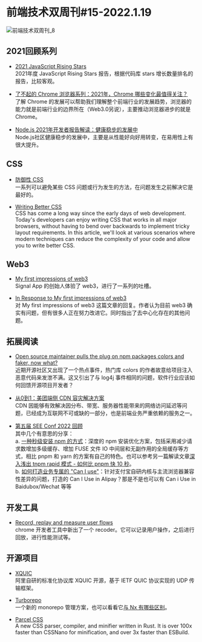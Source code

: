 # 前端技术双周刊#15-2022.1.19

![前端技术双周刊_8](https://tva1.sinaimg.cn/large/008i3skNly1gyitpw8fz2j30p00anq59.jpg)

## 2021回顾系列

- [2021 JavaScript Rising Stars](https://risingstars.js.org/2021/en)
<br>2021年度 JavaScript Rising Stars 报告，根据代码库 stars 增长数量排名的报告，比较客观。

- [了不起的 Chrome 浏览器系列：2021年，Chrome 哪些变化最值得关注？](https://zhuanlan.zhihu.com/p/455832907)
<br>了解 Chrome 的发展可以帮助我们理解整个前端行业的发展趋势，浏览器的能力就是前端行业的边界所在（Web3.0另说），主要推动浏览器进步的就是 Chrome。

- [Node.js 2021年开发者报告解读：健康稳步的发展中](https://mp.weixin.qq.com/s/M5wQUWnJcLXScNREDKoqOg)
<br>Node.js社区健康稳步的发展中，主要是从性能好向好用转变，在易用性上有很大提升。

## CSS

- [防御性 CSS](https://ishadeed.com/article/defensive-css/)
<br>一系列可以避免某些 CSS 问题或行为发生的方法，在问题发生之前解决它是最好的。

- [Writing Better CSS](https://www.aleksandrhovhannisyan.com/blog/writing-better-css/)
<br>CSS has come a long way since the early days of web development. Today's developers can enjoy writing CSS that works in all major browsers, without having to bend over backwards to implement tricky layout requirements. In this article, we'll look at various scenarios where modern techniques can reduce the complexity of your code and allow you to write better CSS.

## Web3

- [My first impressions of web3](https://moxie.org/2022/01/07/web3-first-impressions.html)
<br>Signal App 的创始人体验了 web3，进行了一系列的吐槽。

- [In Response to My first impressions of web3](https://skerritt.blog/response-to-moxie/)
<br>对 My first impressions of web3 这篇文章的回复。作者认为目前 web3 确实有问题，但有很多人正在努力改进它。同时指出了去中心化存在的其他问题。

## 拓展阅读

- [Open source maintainer pulls the plug on npm packages colors and faker, now what?](https://snyk.io/blog/open-source-npm-packages-colors-faker/)
<br>近期开源社区又出现了一个热点事件，热门库 colors 的作者故意给项目注入恶意代码来发泄不满。这又引出了与 log4j 事件相同的问题，软件行业应该如何回馈开源项目开发者？

- [从0到1：美团端侧 CDN 容灾解决方案](https://mp.weixin.qq.com/s/BA55Op8A29sXq-_SHv1igg)
<br>CDN 因能够有效解决因分布、带宽、服务器性能带来的网络访问延迟等问题，已经成为互联网不可或缺的一部分，也是前端业务严重依赖的服务之一。

- [第五届 SEE Conf 2022 回顾](https://www.yuque.com/seeconf/2022)
<br>其中几个有意思的分享：
<br>a. [一种秒级安装 npm 的方式](https://www.yuque.com/seeconf/2022/slide#GxZbi)：深度的 npm 安装优化方案，包括采用减少请求数增加多级缓存、增加 FUSE 文件 IO 中间层和无副作用的全局缓存等方式，相比 pnpm 和 yarn 的方案有自己的特色。也可以参考另一篇解读文章[深入浅出 tnpm rapid 模式 - 如何比 pnpm 快 10 秒](https://zhuanlan.zhihu.com/p/455809528)。
<br>b. [如何打造业务专属的 "Can I use"](https://www.yuque.com/seeconf/2022/slide#Iu3lU)：针对支付宝自研内核与主流浏览器兼容性差异的问题，打造的 Can I Use in Alipay？那是不是也可以有 Can i Use in Baidubox/Wechat 等等

## 开发工具

- [Record, replay and measure user flows](https://developer.chrome.com/docs/devtools/recorder/)
<br>chrome 开发者工具中新出了一个 recoder。它可以记录用户操作，之后进行回放，进行性能测试等。

## 开源项目

- [XQUIC](https://zhuanlan.zhihu.com/p/454347016)
<br>阿里自研的标准化协议库 XQUIC 开源，基于 IETF QUIC 协议实现的 UDP 传输框架。

- [Turborepo](https://github.com/vercel/turborepo)
<br>一个新的 monorepo 管理方案，也可以看看它[与 Nx 有哪些区别](https://nx.dev/guides/turbo-and-nx)。

- [Parcel CSS](https://parceljs.org/blog/parcel-css/)
<br>A new CSS parser, compiler, and minifier written in Rust. It is over 100x faster than CSSNano for minification, and over 3x faster than ESBuild.
